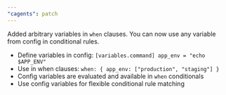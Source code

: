 ```yaml
---
"cagents": patch
---
```


Added arbitrary variables in `when` clauses. You can now use any variable from config in conditional rules.

- Define variables in config: `[variables.command] app_env = "echo $APP_ENV"`
- Use in when clauses: `when: { app_env: ["production", "staging"] }`
- Config variables are evaluated and available in `when` conditionals
- Use config variables for flexible conditional rule matching
